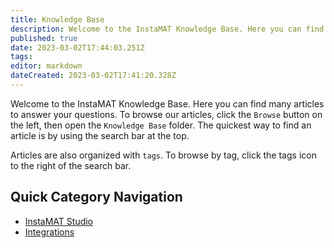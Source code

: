 ```yaml
---
title: Knowledge Base
description: Welcome to the InstaMAT Knowledge Base. Here you can find many articles to answer your questions.
published: true
date: 2023-03-02T17:44:03.251Z
tags: 
editor: markdown
dateCreated: 2023-03-02T17:41:20.328Z
---
```


Welcome to the InstaMAT Knowledge Base. Here you can find many articles to answer your questions. To browse our articles, click the `Browse` button on the left, then open the `Knowledge Base` folder. The quickest way to find an article is by using the search bar at the top.

Articles are also organized with `tags`. To browse by tag, click the tags icon to the right of the search bar.

## Quick Category Navigation

- [InstaMAT Studio](/t/instamat%20studio)
- [Integrations](/t/integrations)